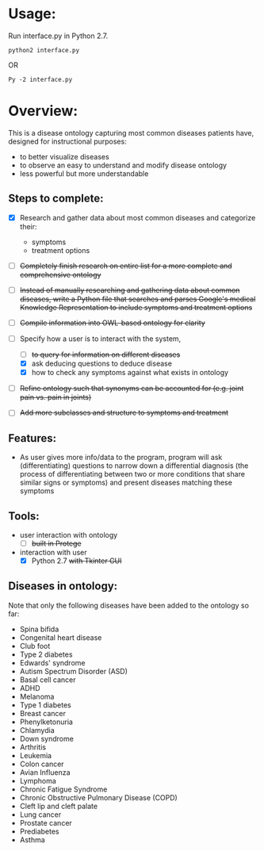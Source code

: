 # Usage:
Run interface.py in Python 2.7.
```
python2 interface.py
```
OR
```
Py -2 interface.py
```

# Overview:

This is a disease ontology capturing most common diseases patients have, designed for instructional purposes:
- to better visualize diseases
- to observe an easy to understand and modify disease ontology
- less powerful but more understandable

## Steps to complete:
- [x] Research and gather data about most common diseases and categorize their:
  - symptoms
  - treatment options
- [ ] ~~Completely finish research on entire list for a more complete and comprehensive ontology~~
- [ ] ~~Instead of manually researching and gathering data about common diseases, write a Python file that searches and parses Google's medical Knowledge Representation to include symptoms and treatment options~~

- [ ] ~~Compile information into OWL-based ontology for clarity~~
- [ ] Specify how a user is to interact with the system,
  - [ ] ~~to query for information on different diseases~~
  - [x] ask deducing questions to deduce disease
  - [x] how to check any symptoms against what exists in ontology

- [ ] ~~Refine ontology such that synonyms can be accounted for (e.g. joint pain vs. pain in joints)~~
- [ ] ~~Add more subclasses and structure to symptoms and treatment~~
## Features:
- As user gives more info/data to the program, program will ask (differentiating) questions to narrow down a differential diagnosis (the process of differentiating between two or more conditions that share similar signs or symptoms) and present diseases matching these symptoms

## Tools:
- user interaction with ontology
  - [ ] ~~built in Protege~~
- interaction with user
  - [x] Python 2.7 ~~with Tkinter GUI~~

## Diseases in ontology:
Note that only the following diseases have been added to the ontology so far:
- Spina bifida
- Congenital heart disease
- Club foot
- Type 2 diabetes
- Edwards' syndrome
- Autism Spectrum Disorder (ASD)
- Basal cell cancer
- ADHD
- Melanoma
- Type 1 diabetes
- Breast cancer
- Phenylketonuria
- Chlamydia
- Down syndrome
- Arthritis
- Leukemia
- Colon cancer
- Avian Influenza
- Lymphoma
- Chronic Fatigue Syndrome
- Chronic Obstructive Pulmonary Disease (COPD)
- Cleft lip and cleft palate
- Lung cancer
- Prostate cancer
- Prediabetes
- Asthma
